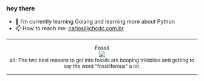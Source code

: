 ### hey there 

- :seedling: I’m currently learning Golang and learning more about Python
- :mailbox: How to reach me: carlos@chcdc.com.br


---


<!-- xkcd -->
<p align="center">Fossil</br><img src=https://imgs.xkcd.com/comics/fossil.png></br><font size =2>alt: The two best reasons to get into fossils are booping trilobites and getting to say the word "fossiliferous" a lot.</br></font></p></table></p> 


<!-- xkcd -->
---
